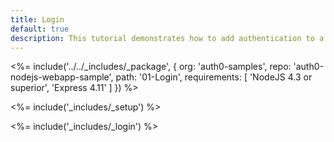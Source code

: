 ```yaml
---
title: Login
default: true
description: This tutorial demonstrates how to add authentication to a Node.js and Express web app
---
```


<%= include('../../_includes/_package', {
  org: 'auth0-samples',
  repo: 'auth0-nodejs-webapp-sample',
  path: '01-Login',
  requirements: [
    'NodeJS 4.3 or superior',
    'Express 4.11'
  ]
}) %>

<%= include('_includes/_setup') %>

<%= include('_includes/_login') %>